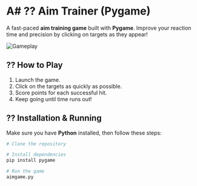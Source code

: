 # A# ?? Aim Trainer (Pygame)

A fast-paced **aim training game** built with **Pygame**. Improve your reaction time and precision by clicking on targets as they appear!  

![Gameplay](aimgame.gif)  

## ?? How to Play  
1. Launch the game.  
2. Click on the targets as quickly as possible.  
3. Score points for each successful hit.  
4. Keep going until time runs out!  

## ?? Installation & Running  
Make sure you have **Python** installed, then follow these steps:  

```sh
# Clone the repository

# Install dependencies
pip install pygame

# Run the game
aimgame.py
